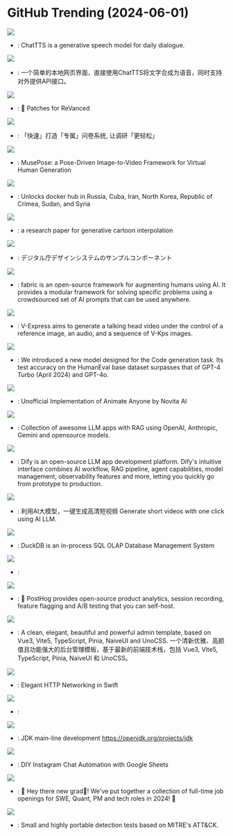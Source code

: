 # GitHub Trending (2024-06-01)

![](https://img.shields.io/badge/Jupyter%20Notebook-New%202-green?style=flat-square&logo=appveyor)
- [](https://github.comundefined): ChatTTS is a generative speech model for daily dialogue.

![](https://img.shields.io/badge/Python-New%20178-green?style=flat-square&logo=appveyor)
- [](https://github.comundefined): 一个简单的本地网页界面，直接使用ChatTTS将文字合成为语音，同时支持对外提供API接口。

![](https://img.shields.io/badge/Kotlin-New%2031-green?style=flat-square&logo=appveyor)
- [](https://github.comundefined): 🧩 Patches for ReVanced

![](https://img.shields.io/badge/TypeScript-New%2045-green?style=flat-square&logo=appveyor)
- [](https://github.comundefined): 「快速」打造「专属」问卷系统, 让调研「更轻松」

![](https://img.shields.io/badge/Python-New%20172-green?style=flat-square&logo=appveyor)
- [](https://github.comundefined): MusePose: a Pose-Driven Image-to-Video Framework for Virtual Human Generation

![](https://img.shields.io/badge/Shell-New%2030-green?style=flat-square&logo=appveyor)
- [](https://github.comundefined): Unlocks docker hub in Russia, Cuba, Iran, North Korea, Republic of Crimea, Sudan, and Syria

![](https://img.shields.io/badge/Python-New%20238-green?style=flat-square&logo=appveyor)
- [](https://github.comundefined): a research paper for generative cartoon interpolation

![](https://img.shields.io/badge/TypeScript-New%2035-green?style=flat-square&logo=appveyor)
- [](https://github.comundefined): デジタル庁デザインシステムのサンプルコンポーネント

![](https://img.shields.io/badge/Python-New%20262-green?style=flat-square&logo=appveyor)
- [](https://github.comundefined): fabric is an open-source framework for augmenting humans using AI. It provides a modular framework for solving specific problems using a crowdsourced set of AI prompts that can be used anywhere.

![](https://img.shields.io/badge/Python-New%20440-green?style=flat-square&logo=appveyor)
- [](https://github.comundefined): V-Express aims to generate a talking head video under the control of a reference image, an audio, and a sequence of V-Kps images.

![](https://img.shields.io/badge/Python-New%2075-green?style=flat-square&logo=appveyor)
- [](https://github.comundefined): We introduced a new model designed for the Code generation task. Its test accuracy on the HumanEval base dataset surpasses that of GPT-4 Turbo (April 2024) and GPT-4o.

![](https://img.shields.io/badge/Python-New%2042-green?style=flat-square&logo=appveyor)
- [](https://github.comundefined): Unofficial Implementation of Animate Anyone by Novita AI

![](https://img.shields.io/badge/Python-New%2088-green?style=flat-square&logo=appveyor)
- [](https://github.comundefined): Collection of awesome LLM apps with RAG using OpenAI, Anthropic, Gemini and opensource models.

![](https://img.shields.io/badge/TypeScript-New%20129-green?style=flat-square&logo=appveyor)
- [](https://github.comundefined): Dify is an open-source LLM app development platform. Dify's intuitive interface combines AI workflow, RAG pipeline, agent capabilities, model management, observability features and more, letting you quickly go from prototype to production.

![](https://img.shields.io/badge/Python-New%2038-green?style=flat-square&logo=appveyor)
- [](https://github.comundefined): 利用AI大模型，一键生成高清短视频 Generate short videos with one click using AI LLM.

![](https://img.shields.io/badge/C%2B%2B-New%20178-green?style=flat-square&logo=appveyor)
- [](https://github.comundefined): DuckDB is an in-process SQL OLAP Database Management System

![](https://img.shields.io/badge/Markdown-New%205-green?style=flat-square&logo=appveyor)
- [](https://github.comundefined): 

![](https://img.shields.io/badge/Python-New%20112-green?style=flat-square&logo=appveyor)
- [](https://github.comundefined): 🦔 PostHog provides open-source product analytics, session recording, feature flagging and A/B testing that you can self-host.

![](https://img.shields.io/badge/TypeScript-New%2042-green?style=flat-square&logo=appveyor)
- [](https://github.comundefined): A clean, elegant, beautiful and powerful admin template, based on Vue3, Vite5, TypeScript, Pinia, NaiveUI and UnoCSS. 一个清新优雅、高颜值且功能强大的后台管理模板，基于最新的前端技术栈，包括 Vue3, Vite5, TypeScript, Pinia, NaiveUI 和 UnoCSS。

![](https://img.shields.io/badge/Swift-New%2036-green?style=flat-square&logo=appveyor)
- [](https://github.comundefined): Elegant HTTP Networking in Swift

![](https://img.shields.io/badge/TypeScript-New%2039-green?style=flat-square&logo=appveyor)
- [](https://github.comundefined): 

![](https://img.shields.io/badge/Java-New%209-green?style=flat-square&logo=appveyor)
- [](https://github.comundefined): JDK main-line development https://openjdk.org/projects/jdk

![](https://img.shields.io/badge/HTML-New%2019-green?style=flat-square&logo=appveyor)
- [](https://github.comundefined): DIY Instagram Chat Automation with Google Sheets

![](https://img.shields.io/badge/Python-New%207-green?style=flat-square&logo=appveyor)
- [](https://github.comundefined): 👋 Hey there new grad🎉! We've put together a collection of full-time job openings for SWE, Quant, PM and tech roles in 2024! 🚀

![](https://img.shields.io/badge/C-New%203-green?style=flat-square&logo=appveyor)
- [](https://github.comundefined): Small and highly portable detection tests based on MITRE's ATT&CK.

